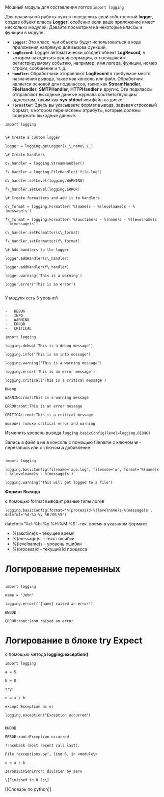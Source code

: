 


Мощный модуль для составления логгов 
`import logging`

Для правильной работы нужно определить свой собственный **logger**, создав объект класса **Logger**, особенно если ваше приложение имеет несколько модулей. Давайте посмотрим на некоторые классы и функции в модуле.

-   **`Logger`:** Это класс, чьи объекты будут использоваться в коде приложения напрямую для вызова функций.
-   **`LogRecord`:** Logger автоматически создает объект **LogRecord**, в котором находиться вся информация, относящаяся к регистрируемому событию, например, имя логера, функции, номер строки, сообщение и т. д. 
-   **`Handler`:** Обработчики отправляют **LogRecord** в требуемое место назначения вывода, такое как консоль или файл. Обработчик является основой для подклассов, таких как **StreamHandler**, **FileHandler**, **SMTPHandler**, **HTTPHandler** и других. Эти подклассы отправляют выходные данные журнала соответствующим адресатам, таким как **sys.stdout** или файл на диске.
-   **`Formatter`:** Здесь вы указываете формат вывода, задавая строковый формат, в котором перечислены атрибуты, которые должны содержать выходные данные.

```
import logging


\# Create a custom logger

logger = logging.getLogger(\_\_name\_\_)

\# Create handlers

c\_handler = logging.StreamHandler()

f\_handler = logging.FileHandler('file.log')

c\_handler.setLevel(logging.WARNING)

f\_handler.setLevel(logging.ERROR)

\# Create formatters and add it to handlers

c\_format = logging.Formatter('%(name)s - %(levelname)s - %(message)s')

f\_format = logging.Formatter('%(asctime)s - %(name)s - %(levelname)s - %(message)s')

c\_handler.setFormatter(c\_format)

f\_handler.setFormatter(f\_format)

\# Add handlers to the logger

logger.addHandler(c\_handler)

logger.addHandler(f\_handler)

logger.warning('This is a warning')

logger.error('This is an error')


```

У модуля есть 5 уровней 
```

-   DEBUG
-   INFO
-   WARNING
-   ERROR
-   CRITICAL

```

```
import logging

logging.debug('This is a debug message')

logging.info('This is an info message')

logging.warning('This is a warning message')

logging.error('This is an error message')

logging.critical('This is a critical message')

Вывод 

WARNING:root:This is a warning message

ERROR:root:This is an error message

CRITICAL:root:This is a critical message

выводит только critical error and warning

```

Изменить уровень вывода `logging.basicConfig(level=logging.DEBUG)`

Запись в файл а не в консоль с помощью filename с ключом **w** - перезапись или с ключом **a** добавление

```

import logging

logging.basicConfig(filename='app.log', filemode='w', format='%(name)s - %(levelname)s - %(message)s')

logging.warning('This will get logged to a file')

```


**Формат Вывода**

с помощью format выводит разные типы логов

`logging.basicConfig(format='%(process)d-%(levelname)s-%(message)s', datefmt='%d-%b-%y %H:%M:%S')`

datefmt='%d-%b-%y %H:%M:%S' -тек. время в указаном формате


+ %(asctime)s - текущее время
+ %(message)s' - текст ошибки
+ %(levelname)s - уровень ошибки
+ %(process)d - текущий id процесса


# Логирование переменных #

```

import logging

name = 'John'

logging.error(f'{name} raised an error')

ВЫВОД

ERROR:root:John raised an error

```



# Логирование в блоке try Expect #

c помощью метода **logging.exception()**

```
import logging

a = 5

b = 0

try:

c = a / b

except Exception as e:

logging.exception("Exception occurred")


ВЫВОД

ERROR:root:Exception occurred

Traceback (most recent call last):

File "exceptions.py", line 6, in <module\>

c = a / b

ZeroDivisionError: division by zero

\[Finished in 0.2s\]

```

[[Словарь по python]]